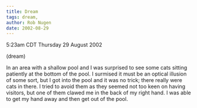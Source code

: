 ```yaml
---
title: Dream
tags: dream, 
author: Rob Nugen
date: 2002-08-29
---
```


<p class=date>5:23am CDT Thursday 29 August 2002</p>

<p class=note>(dream)</p>

<p class=dream>In an area with a shallow pool and I was surprised to
see some cats sitting patiently at the bottom of the pool.  I surmised
it must be an optical illusion of some sort, but I got into the pool
and it was no trick; there really were cats in there.  I tried to
avoid them as they seemed not too keen on having visitors, but one of
them clawed me in the back of my right hand.  I was able to get my
hand away and then get out of the pool.</p>
